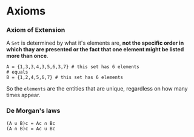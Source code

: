# Axioms

### Axiom of Extension
A `Set` is determined by what it's elements are, **not the specific order in which thay are presented or the fact that one element might be listed more than once**.
```
A = {1,3,3,4,3,5,6,3,7} # this set has 6 elements
# equals
B = {1,2,4,5,6,7} # this set has 6 elements
```
So the `elements` are the entities that are unique, regardless on how many times appear.

### De Morgan's laws
```
(A ∪ B)c = Ac ∩ Bc
(A ∩ B)c = Ac ∪ Bc
```

